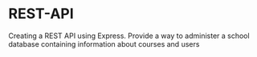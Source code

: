 # REST-API
Creating a REST API using Express. Provide a way to administer a school database containing information about courses and users

